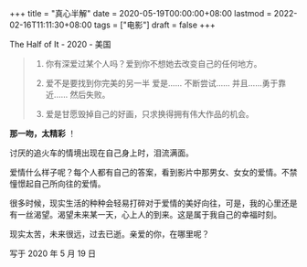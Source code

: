 +++
title = "真心半解"
date = 2020-05-19T00:00:00+08:00
lastmod = 2022-02-16T11:11:30+08:00
tags = ["电影"]
draft = false
+++

The Half of It - 2020 - 美国

> 1.  你有深爱过某个人吗？爱到你不想她去改变自己的任何地方。
>
> 2.  爱不是要找到你完美的另一半 爱是...... 不断尝试...... 并且......勇于靠近...... 然后失败。
>
> 3.  爱是甘愿毁掉自己的好画，只求换得拥有伟大作品的机会。

**那一吻，太精彩** ！

讨厌的追火车的情境出现在自己身上时，泪流满面。

爱情什么样子呢？每个人都有自己的答案，看到影片中那男女、女女的爱情。不禁憧憬起自己所向往的爱情。

很多时候，现实生活的种种会轻易打碎对于爱情的美好向往，可是，我的心里还是有一丝渴望。渴望未来某一天，心上人的到来。这是属于我自己的幸福时刻。

现实太苦，未来很远，过去已逝。亲爱的你，在哪里呢？

写于 2020 年 5 月 19 日